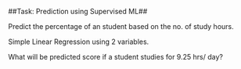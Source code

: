 ##Task: Prediction using Supervised ML##

Predict the percentage of an student based on the no. of study hours.

Simple Linear Regression using 2 variables.

What will be predicted score if a student studies for 9.25 hrs/ day?
